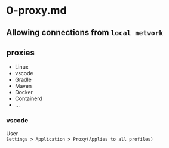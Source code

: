 # 0-proxy.md

## Allowing connections from `local network` 

## proxies

- Linux
- vscode
- Gradle 
- Maven
- Docker 
- Containerd
- ... 

### vscode

User  
`Settings > Application > Proxy(Applies to all profiles)`